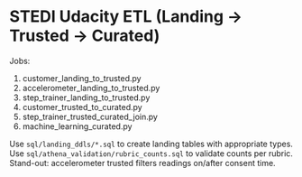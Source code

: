 
# STEDI Udacity ETL (Landing → Trusted → Curated)

Jobs:
1. customer_landing_to_trusted.py
2. accelerometer_landing_to_trusted.py
3. step_trainer_landing_to_trusted.py
4. customer_trusted_to_curated.py
5. step_trainer_trusted_curated_join.py
6. machine_learning_curated.py

Use `sql/landing_ddls/*.sql` to create landing tables with appropriate types.
Use `sql/athena_validation/rubric_counts.sql` to validate counts per rubric.
Stand-out: accelerometer trusted filters readings on/after consent time.
